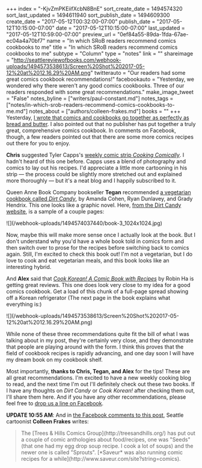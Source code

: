 +++
index = "-KjvZmPKEiifXcbN8BnE"
sort_create_date = 1494574320
sort_last_updated = 1494611940
sort_publish_date = 1494609300
create_date = "2017-05-12T00:32:00-07:00"
publish_date = "2017-05-12T10:15:00-07:00"
date = "2017-05-12T10:15:00-07:00"
last_updated = "2017-05-12T10:59:00-07:00"
preview_url = "0ef84a55-89da-1fda-67ae-ec04a4a70bf7"
name = "In which SRoB readers recommend comics cookbooks to me"
title = "In which SRoB readers recommend comics cookbooks to me"
subtype = "Column"
type = "notes"
link = ""
shareimage = "http://seattlereviewofbooks.com/webhook-uploads/1494573538613/Screen%20Shot%202017-05-12%20at%2012.16.29%20AM.png"
twitterauto = "Our readers had some great comics cookbook recommendations!"
facebookauto = "Yesterday, we wondered why there weren't any good comics cookbooks. Three of our readers responded with some great recommendations."
make_image_tweet = "False"
notes_byline = ["writers/paul-constant.md"]
notes_tags = ["notes/in-which-srob-readers-recommend-comics-cookbooks-to-me.md"]
notes_about = ["authors/colleen-frakes.md"]
books = ""
+++
Yesterday, [I wrote that comics and cookbooks go together as perfectly as bread and butter](http://www.seattlereviewofbooks.com/reviews/it-should-exist-but-it-doesnt/). I also pointed out that no publisher has put together a truly great, comprehensive comics cookbook. In comments on Facebook, though, a few readers pointed out that there are some more comics recipes out there for you to enjoy.

**Chris** suggested Tyler Capps's [weekly comic strip *Cooking Comically*](http://www.webtoons.com/en/slice-of-life/cooking-comically/list?title_no=622). I hadn't heard of this one before. Capps uses a blend of photography and comics to lay out his recipes. I'd appreciate a little more cartooning in his strip — the process could be slightly more stretched out and explained more thoroughly — but it's a neat blog and I happily subscribed to it.

Queen Anne Book Company bookseller **Tegan** recommended [a vegetarian cookbook called *Dirt Candy*](http://www.qabookco.com/book/9780307952172), by Amanda Cohen, Ryan Dunlavey, and Grady Hendrix. This one looks like a graphic novel.  Here, [from the Dirt Candy website](http://www.dirtcandynyc.com/), is a sample of a couple pages:

<p class="image">![](/webhook-uploads/1494574037440/book-3_1024x1024.jpg)</p>

Now, maybe this will make more sense once I actually look at the book. But I don't understand why you'd have a whole book told in comics form and then switch over to prose for the recipes before switching back to comics again. Still, I'm excited to check this book out! I'm not a vegetarian, but I do love to cook and eat vegetarian meals, and this book looks like an interesting hybrid.

And **Alex** said that [*Cook Korean! A Comic Book with Recipes*](http://www.penguinrandomhouse.com/books/252746/cook-korean-by-robin-ha/9781607748878/) by Robin Ha is getting great reviews. This one does look very close to my idea for a good comics cookbook. Get a load of this chunk of a full-page spread showing off a Korean refrigerator (The next page in the book explains what everything is:)

<p class="image">![](/webhook-uploads/1494573538613/Screen%20Shot%202017-05-12%20at%2012.16.29%20AM.png)</p>

While none of these three recommendations quite fit the bill of what I was talking about in my post, they're certainly very close, and they demonstrate that people are playing around with the form. I think this proves that the field of cookbook recipes is rapidly advancing, and one day soon I will have my dream book on my cookbook shelf.

Most importantly, **thanks to Chris, Tegan, and Alex** for the tips! These are all great recommendations. I'm excited to have a new weekly cooking blog to read, and the next time I'm out I'll definitely check out these two books. If I have any thoughts on *Dirt Candy* or *Cook Korean!* after checking them out, I'll share them here. And if you have any other recommendations, please feel free to [drop us a line on Facebook](https://www.facebook.com/seattlereviewof/).

**UPDATE 10:55 AM**: And in [the Facebook comments to this post](https://www.facebook.com/seattlereviewof/posts/1363584823710758?comment_id=1363593100376597&notif_t=share_comment&notif_id=1494610769642139), Seattle cartoonist **Colleen Frakes** writes:

<blockquote>The [Trees & Hills Comics Group](http://treesandhills.org/) has put out a couple of comic anthologies about food/recipes, one was "Seeds" (that one had my egg drop soup recipe. I cook a lot of soups) and the newer one is called "Sprouts". [*Saveur* was also running comic recipes for a while](http://www.saveur.com/site?string=comics).</blockquote> 

